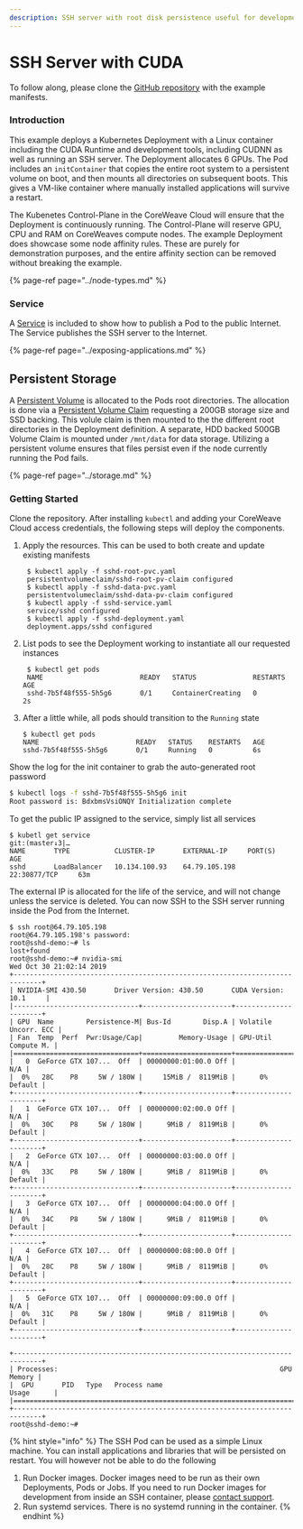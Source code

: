 ```yaml
---
description: SSH server with root disk persistence useful for development and testing
---
```


# SSH Server with CUDA

To follow along, please clone the [GitHub repository](https://github.com/coreweave/kubernetes-cloud/tree/master/cuda-ssh) with the example manifests.

### Introduction

This example deploys a  Kubernetes Deployment with a Linux container including the CUDA Runtime and development tools, including CUDNN as well as running an SSH server. The Deployment allocates 6 GPUs. The Pod includes an `initContainer` that copies the entire root system to a persistent volume on boot, and then mounts all directories on subsequent boots. This gives a VM-like container where manually installed applications will survive a restart.

The Kubenetes Control-Plane in the CoreWeave Cloud will ensure that the Deployment is continuously running. The Control-Plane will reserve GPU, CPU and RAM on CoreWeaves compute nodes. The example Deployment does showcase some node affinity rules. These are purely for demonstration purposes, and the entire affinity section can be removed without breaking the example.

{% page-ref page="../node-types.md" %}

### Service

A [Service](https://kubernetes.io/docs/concepts/services-networking/service/) is included to show how to publish a Pod to the public Internet. The Service publishes the SSH server to the Internet.

{% page-ref page="../exposing-applications.md" %}

## Persistent Storage

A [Persistent Volume](https://kubernetes.io/docs/concepts/storage/persistent-volumes/) is allocated to the Pods root directories. The allocation is done via a [Persistent Volume Claim](https://github.com/atlantic-crypto/kubernetes-cloud-examples/blob/master/cuda-ssh/sshd-pvc.yaml) requesting a 200GB storage size and SSD backing. This volule claim is then mounted to the the different root directories in the Deployment definition. A separate, HDD backed 500GB Volume Claim is mounted under `/mnt/data` for data storage. Utilizing a persistent volume ensures that files persist even if the node currently running the Pod fails.

{% page-ref page="../storage.md" %}

### Getting Started

Clone the repository. After installing `kubectl` and adding your CoreWeave Cloud access credentials, the following steps will deploy the components.

1. Apply the resources. This can be used to both create and update existing manifests

   ```text
    $ kubectl apply -f sshd-root-pvc.yaml
    persistentvolumeclaim/sshd-root-pv-claim configured
    $ kubectl apply -f sshd-data-pvc.yaml
    persistentvolumeclaim/sshd-data-pv-claim configured
    $ kubectl apply -f sshd-service.yaml
    service/sshd configured
    $ kubectl apply -f sshd-deployment.yaml
    deployment.apps/sshd configured
   ```

2. List pods to see the Deployment working to instantiate all our requested instances

   ```text
    $ kubectl get pods
    NAME                        READY   STATUS              RESTARTS   AGE
    sshd-7b5f48f555-5h5g6       0/1     ContainerCreating   0          2s
   ```

3. After a little while, all pods should transition to the `Running` state

   ```text
   $ kubectl get pods
   NAME                        READY   STATUS    RESTARTS   AGE
   sshd-7b5f48f555-5h5g6       0/1     Running   0          6s
   ```

Show the log for the init container to grab the auto-generated root password

```bash
$ kubectl logs -f sshd-7b5f48f555-5h5g6 init
Root password is: BdxbmsVsiONQY Initialization complete
```

To get the public IP assigned to the service, simply list all services

```text
$ kubetl get service                                                                                                                                                                                                                               git:(master↓3|…
NAME       TYPE           CLUSTER-IP       EXTERNAL-IP     PORT(S)          AGE
sshd       LoadBalancer   10.134.100.93    64.79.105.198   22:30877/TCP     63m
```

The external IP is allocated for the life of the service, and will not change unless the service is deleted. You can now SSH to the SSH server running inside the Pod from the Internet.

```text
$ ssh root@64.79.105.198
root@64.79.105.198's password:
root@sshd-demo:~# ls
lost+found
root@sshd-demo:~# nvidia-smi
Wed Oct 30 21:02:14 2019
+-----------------------------------------------------------------------------+
| NVIDIA-SMI 430.50       Driver Version: 430.50       CUDA Version: 10.1     |
|-------------------------------+----------------------+----------------------+
| GPU  Name        Persistence-M| Bus-Id        Disp.A | Volatile Uncorr. ECC |
| Fan  Temp  Perf  Pwr:Usage/Cap|         Memory-Usage | GPU-Util  Compute M. |
|===============================+======================+======================|
|   0  GeForce GTX 107...  Off  | 00000000:01:00.0 Off |                  N/A |
|  0%   28C    P8     5W / 180W |     15MiB /  8119MiB |      0%      Default |
+-------------------------------+----------------------+----------------------+
|   1  GeForce GTX 107...  Off  | 00000000:02:00.0 Off |                  N/A |
|  0%   30C    P8     5W / 180W |      9MiB /  8119MiB |      0%      Default |
+-------------------------------+----------------------+----------------------+
|   2  GeForce GTX 107...  Off  | 00000000:03:00.0 Off |                  N/A |
|  0%   33C    P8     5W / 180W |      9MiB /  8119MiB |      0%      Default |
+-------------------------------+----------------------+----------------------+
|   3  GeForce GTX 107...  Off  | 00000000:04:00.0 Off |                  N/A |
|  0%   34C    P8     5W / 180W |      9MiB /  8119MiB |      0%      Default |
+-------------------------------+----------------------+----------------------+
|   4  GeForce GTX 107...  Off  | 00000000:08:00.0 Off |                  N/A |
|  0%   28C    P8     5W / 180W |      9MiB /  8119MiB |      0%      Default |
+-------------------------------+----------------------+----------------------+
|   5  GeForce GTX 107...  Off  | 00000000:09:00.0 Off |                  N/A |
|  0%   31C    P8     5W / 180W |      9MiB /  8119MiB |      0%      Default |
+-------------------------------+----------------------+----------------------+

+-----------------------------------------------------------------------------+
| Processes:                                                       GPU Memory |
|  GPU       PID   Type   Process name                             Usage      |
|=============================================================================|
+-----------------------------------------------------------------------------+
root@sshd-demo:~#
```

{% hint style="info" %}
The SSH Pod can be used as a simple Linux machine. You can install applications and libraries that will be persisted on restart. You will however not be able to do the following

1. Run Docker images. Docker images need to be run as their own Deployments, Pods or Jobs. If you need to run Docker images for development from inside an SSH container, please [contact support](mailto:support@coreweave.com).
2. Run systemd services. There is no systemd running in the container.
{% endhint %}

